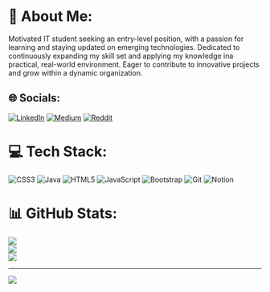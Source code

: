 # 💫 About Me:
Motivated IT student seeking an entry-level position, with a passion for learning and staying updated on emerging technologies. Dedicated to continuously expanding my skill set and applying my knowledge ina practical, real-world environment. Eager to contribute to innovative projects and grow within a dynamic organization. <br>


## 🌐 Socials:
[![LinkedIn](https://img.shields.io/badge/LinkedIn-%230077B5.svg?logo=linkedin&logoColor=white)](https://linkedin.com/in/https://www.linkedin.com/in/kamal-suhail/) [![Medium](https://img.shields.io/badge/Medium-12100E?logo=medium&logoColor=white)](https://medium.com/@https://medium.com/@lucifertech) [![Reddit](https://img.shields.io/badge/Reddit-%23FF4500.svg?logo=Reddit&logoColor=white)](https://reddit.com/user/https://www.reddit.com/user/kamal_suhail/) 

# 💻 Tech Stack:
![CSS3](https://img.shields.io/badge/css3-%231572B6.svg?style=for-the-badge&logo=css3&logoColor=white) ![Java](https://img.shields.io/badge/java-%23ED8B00.svg?style=for-the-badge&logo=openjdk&logoColor=white) ![HTML5](https://img.shields.io/badge/html5-%23E34F26.svg?style=for-the-badge&logo=html5&logoColor=white) ![JavaScript](https://img.shields.io/badge/javascript-%23323330.svg?style=for-the-badge&logo=javascript&logoColor=%23F7DF1E) ![Bootstrap](https://img.shields.io/badge/bootstrap-%238511FA.svg?style=for-the-badge&logo=bootstrap&logoColor=white) ![Git](https://img.shields.io/badge/git-%23F05033.svg?style=for-the-badge&logo=git&logoColor=white) ![Notion](https://img.shields.io/badge/Notion-%23000000.svg?style=for-the-badge&logo=notion&logoColor=white)
# 📊 GitHub Stats:
![](https://github-readme-stats.vercel.app/api?username=KamalSuhail&theme=dark&hide_border=true&include_all_commits=false&count_private=false)<br/>
![](https://github-readme-streak-stats.herokuapp.com/?user=KamalSuhail&theme=dark&hide_border=true)<br/>
![](https://github-readme-stats.vercel.app/api/top-langs/?username=KamalSuhail&theme=dark&hide_border=true&include_all_commits=false&count_private=false&layout=compact)


---
[![](https://visitcount.itsvg.in/api?id=KamalSuhail&icon=0&color=0)](https://visitcount.itsvg.in)

<!-- Proudly created with GPRM ( https://gprm.itsvg.in ) -->
